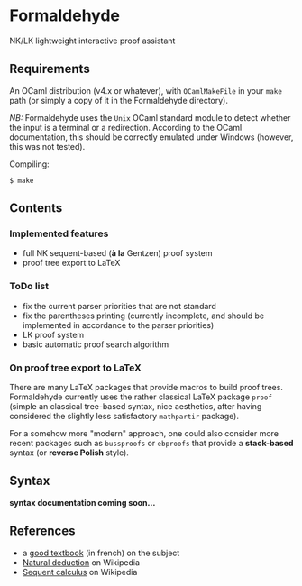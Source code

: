 # Formaldehyde
NK/LK lightweight interactive proof assistant

## Requirements

An OCaml distribution (v4.x or whatever), with `OCamlMakeFile` in your `make` path (or simply a copy of it in the Formaldehyde directory).

*NB:* Formaldehyde uses the `Unix` OCaml standard module to detect whether the input is a terminal or a redirection. According to the OCaml documentation, this should be correctly emulated under Windows (however, this was not tested).

Compiling:
```
$ make
```

## Contents

### Implemented features
- full NK sequent-based (**à la** Gentzen) proof system
- proof tree export to LaTeX

### ToDo list
- fix the current parser priorities that are not standard
- fix the parentheses printing (currently incomplete, and should be implemented in accordance to the parser priorities)
- LK proof system
- basic automatic proof search algorithm

### On proof tree export to LaTeX

There are many LaTeX packages that provide macros to build proof trees. Formaldehyde currently uses the rather classical LaTeX package `proof` (simple an classical tree-based syntax, nice aesthetics, after having considered the slightly less satisfactory `mathpartir` package).

For a somehow more "modern" approach, one could also consider more recent packages such as `bussproofs` or `ebproofs` that provide a **stack-based** syntax (or **reverse Polish** style).

## Syntax

**syntax documentation coming soon...**

## References

- a [good textbook](http://www.lama.univ-savoie.fr/~raffalli/dnr/) (in french) on the subject
- [Natural deduction](https://en.wikipedia.org/wiki/Natural_deduction) on Wikipedia
- [Sequent calculus](https://en.wikipedia.org/wiki/Sequent_calculus) on Wikipedia

